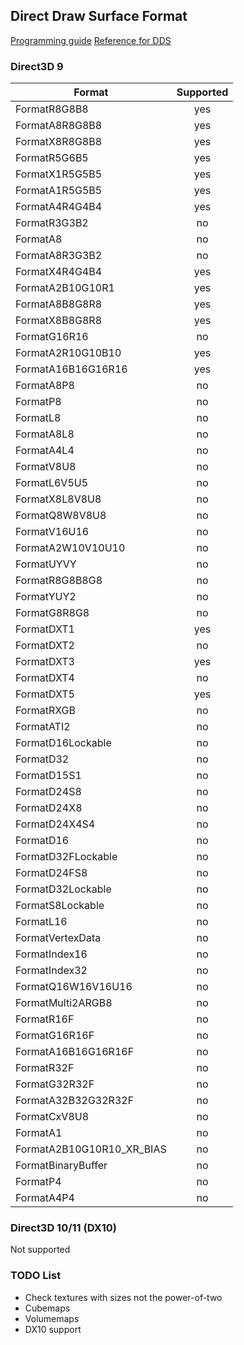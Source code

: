 ## Direct Draw Surface Format

[Programming guide](https://docs.microsoft.com/en-us/windows/desktop/direct3ddds/dx-graphics-dds-pguide)
[Reference for DDS](https://docs.microsoft.com/en-us/windows/desktop/direct3ddds/dx-graphics-dds-reference)

### Direct3D 9

| Format              | Supported |
| ------------------- |:---------:|
| FormatR8G8B8        |    yes    |
| FormatA8R8G8B8      |    yes    |
| FormatX8R8G8B8      |    yes    |
| FormatR5G6B5        |    yes    |
| FormatX1R5G5B5      |    yes    |
| FormatA1R5G5B5      |    yes    |
| FormatA4R4G4B4      |    yes    |
| FormatR3G3B2        |    no     |
| FormatA8            |    no     |
| FormatA8R3G3B2      |    no     |
| FormatX4R4G4B4      |    yes    |
| FormatA2B10G10R1    |    yes    |
| FormatA8B8G8R8      |    yes    |
| FormatX8B8G8R8      |    yes    |
| FormatG16R16        |    no     |
| FormatA2R10G10B10   |    yes    |
| FormatA16B16G16R16  |    yes    |
| FormatA8P8          |    no     |
| FormatP8            |    no     |
| FormatL8            |    no     |
| FormatA8L8          |    no     |
| FormatA4L4          |    no     |
| FormatV8U8          |    no     |
| FormatL6V5U5        |    no     |
| FormatX8L8V8U8      |    no     |
| FormatQ8W8V8U8      |    no     |
| FormatV16U16        |    no     |
| FormatA2W10V10U10   |    no     |
| FormatUYVY          |    no     |
| FormatR8G8B8G8      |    no     |
| FormatYUY2          |    no     |
| FormatG8R8G8        |    no     |
| FormatDXT1          |    yes    |
| FormatDXT2          |    no     |
| FormatDXT3          |    yes    |
| FormatDXT4          |    no     |
| FormatDXT5          |    yes    |
| FormatRXGB          |    no     |
| FormatATI2          |    no     |
| FormatD16Lockable   |    no     |
| FormatD32           |    no     |
| FormatD15S1         |    no     |
| FormatD24S8         |    no     |
| FormatD24X8         |    no     |
| FormatD24X4S4       |    no     |
| FormatD16           |    no     |
| FormatD32FLockable  |    no     |
| FormatD24FS8        |    no     |
| FormatD32Lockable   |    no     |
| FormatS8Lockable    |    no     |
| FormatL16           |    no     |
| FormatVertexData    |    no     |
| FormatIndex16       |    no     |
| FormatIndex32       |    no     |
| FormatQ16W16V16U16  |    no     |
| FormatMulti2ARGB8   |    no     |
| FormatR16F          |    no     |
| FormatG16R16F       |    no     |
| FormatA16B16G16R16F |    no     |
| FormatR32F          |    no     |
| FormatG32R32F       |    no     |
| FormatA32B32G32R32F |    no     |
| FormatCxV8U8        |    no     |
| FormatA1            |    no     |
| FormatA2B10G10R10_XR_BIAS |    no     |
| FormatBinaryBuffer  |    no     |
| FormatP4            |    no     |
| FormatA4P4          |    no     |

### Direct3D 10/11 (DX10)

Not supported

### TODO List

* Check textures with sizes not the power-of-two
* Cubemaps
* Volumemaps
* DX10 support
